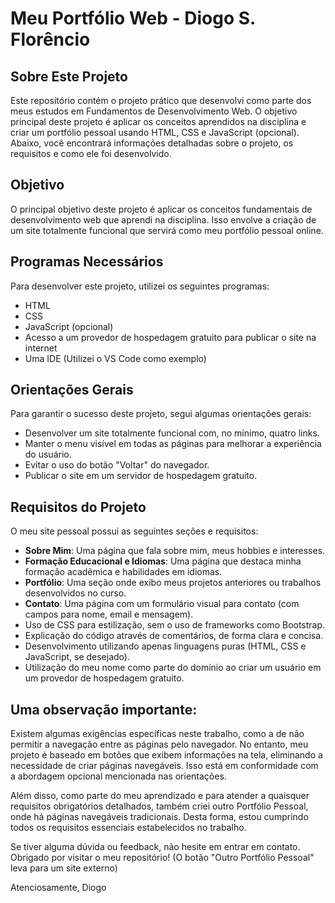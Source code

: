 # Meu Portfólio Web - Diogo S. Florêncio

## Sobre Este Projeto
Este repositório contém o projeto prático que desenvolvi como parte dos meus estudos em Fundamentos de Desenvolvimento Web. O objetivo principal deste projeto é aplicar os conceitos aprendidos na disciplina e criar um portfólio pessoal usando HTML, CSS e JavaScript (opcional). Abaixo, você encontrará informações detalhadas sobre o projeto, os requisitos e como ele foi desenvolvido.

## Objetivo
O principal objetivo deste projeto é aplicar os conceitos fundamentais de desenvolvimento web que aprendi na disciplina. Isso envolve a criação de um site totalmente funcional que servirá como meu portfólio pessoal online.

## Programas Necessários
Para desenvolver este projeto, utilizei os seguintes programas:
- HTML
- CSS
- JavaScript (opcional)
- Acesso a um provedor de hospedagem gratuito para publicar o site na internet
- Uma IDE (Utilizei o VS Code como exemplo)

## Orientações Gerais
Para garantir o sucesso deste projeto, segui algumas orientações gerais:
- Desenvolver um site totalmente funcional com, no mínimo, quatro links.
- Manter o menu visível em todas as páginas para melhorar a experiência do usuário.
- Evitar o uso do botão "Voltar" do navegador.
- Publicar o site em um servidor de hospedagem gratuito.

## Requisitos do Projeto
O meu site pessoal possui as seguintes seções e requisitos:
- **Sobre Mim**: Uma página que fala sobre mim, meus hobbies e interesses.
- **Formação Educacional e Idiomas**: Uma página que destaca minha formação acadêmica e habilidades em idiomas.
- **Portfólio**: Uma seção onde exibo meus projetos anteriores ou trabalhos desenvolvidos no curso.
- **Contato**: Uma página com um formulário visual para contato (com campos para nome, email e mensagem).
- Uso de CSS para estilização, sem o uso de frameworks como Bootstrap.
- Explicação do código através de comentários, de forma clara e concisa.
- Desenvolvimento utilizando apenas linguagens puras (HTML, CSS e JavaScript, se desejado).
- Utilização do meu nome como parte do domínio ao criar um usuário em um provedor de hospedagem gratuito.

## Uma observação importante:
Existem algumas exigências específicas neste trabalho, como a de não permitir a navegação entre as páginas pelo navegador. No entanto, meu projeto é baseado em botões que exibem informações na tela, eliminando a necessidade de criar páginas navegáveis. Isso está em conformidade com a abordagem opcional mencionada nas orientações.

Além disso, como parte do meu aprendizado e para atender a quaisquer requisitos obrigatórios detalhados, também criei outro Portfólio Pessoal, onde há páginas navegáveis tradicionais. Desta forma, estou cumprindo todos os requisitos essenciais estabelecidos no trabalho.

Se tiver alguma dúvida ou feedback, não hesite em entrar em contato. Obrigado por visitar o meu repositório!
(O botão "Outro Portfólio Pessoal" leva para um site externo)

Atenciosamente,
Diogo
